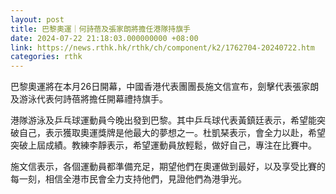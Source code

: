 ```yaml
---
layout: post
title: 巴黎奧運｜何詩蓓及張家朗將擔任港隊持旗手
date: 2024-07-22 21:18:03.000000000 +08:00
link: https://news.rthk.hk/rthk/ch/component/k2/1762704-20240722.htm
categories: rthk
---
```


巴黎奧運將在本月26日開幕，中國香港代表團團長施文信宣布，劍擊代表張家朗及游泳代表何詩蓓將擔任開幕禮持旗手。

港隊游泳及乒乓球運動員今晚出發到巴黎。其中乒乓球代表黃鎮廷表示，希望能突破自己，表示獲取奧運獎牌是他最大的夢想之一。杜凱琹表示，會全力以赴，希望突破上屆成績。教練李靜表示，希望運動員放輕鬆，做好自己，專注在比賽中。

施文信表示，各個運動員都準備充足，期望他們在奧運做到最好，以及享受比賽的每一刻，相信全港市民會全力支持他們，見證他們為港爭光。
